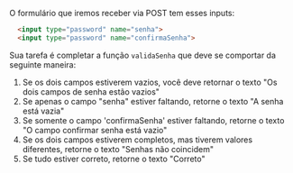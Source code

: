 O formulário que iremos receber via POST tem esses inputs:

```html
  <input type="password" name="senha">
  <input type="password" name="confirmaSenha">
```

Sua tarefa é completar a função `validaSenha` que deve se comportar da seguinte maneira:

1. Se os dois campos estiverem vazios, você deve retornar o texto "Os dois campos de senha estão vazios"
2. Se apenas o campo "senha" estiver faltando, retorne o texto "A senha está vazia"
3. Se somente o campo 'confirmaSenha' estiver faltando, retorne o texto "O campo confirmar senha está vazio"
4. Se os dois campos estiverem completos, mas tiverem valores diferentes, retorne o texto "Senhas não coincidem"
5. Se tudo estiver correto, retorne o texto "Correto"